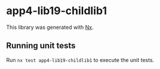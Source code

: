 # app4-lib19-childlib1

This library was generated with [Nx](https://nx.dev).

## Running unit tests

Run `nx test app4-lib19-childlib1` to execute the unit tests.
